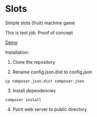 # Slots
Simple slots (fruit) machine game

This is test job. Proof of concept

[Demo](https://www.slots.webinnolab.com/)

Installation: 
1. Clone the repository

2. Rename config.json.dist to config.json
```
cp composer.json.dist composer.json
```

3. Install dependencies

```
composer install
```

4. Point web server to public directory
